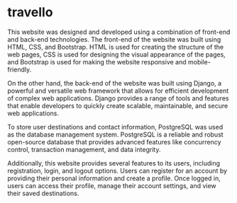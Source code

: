 # travello
This website was designed and developed using a combination of front-end and back-end technologies. The front-end of the website was built using HTML, CSS, and Bootstrap. HTML is used for creating the structure of the web pages, CSS is used for designing the visual appearance of the pages, and Bootstrap is used for making the website responsive and mobile-friendly.

On the other hand, the back-end of the website was built using Django, a powerful and versatile web framework that allows for efficient development of complex web applications. Django provides a range of tools and features that enable developers to quickly create scalable, maintainable, and secure web applications.

To store user destinations and contact information, PostgreSQL was used as the database management system. PostgreSQL is a reliable and robust open-source database that provides advanced features like concurrency control, transaction management, and data integrity.

Additionally, this website provides several features to its users, including registration, login, and logout options. Users can register for an account by providing their personal information and create a profile. Once logged in, users can access their profile, manage their account settings, and view their saved destinations.
